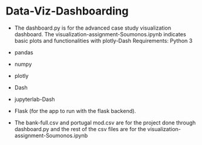 # Data-Viz-Dashboarding

- The dashboard.py is for the advanced case study visualization dashboard. The visualization-assignment-Soumonos.ipynb indicates basic plots and functionalities with plotly-Dash
Requirements:
Python 3
- pandas
- numpy
- plotly
- Dash
- jupyterlab-Dash
- Flask (for the app to run with the flask backend).

- The bank-full.csv and portugal mod.csv are for the project done through dashboard.py
 and the rest of the csv files are for the visualization-assignment-Soumonos.ipynb
